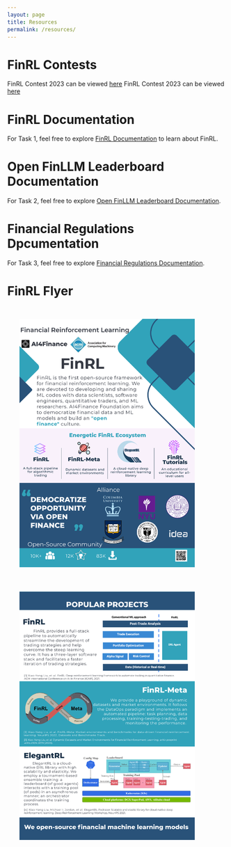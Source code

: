 ```yaml
---
layout: page
title: Resources
permalink: /resources/
---
```

# FinRL Contests
FinRL Contest 2023 can be viewed [here](https://open-finance-lab.github.io/finrl-contest.github.io/)
FinRL Contest 2023 can be viewed [here](https://open-finance-lab.github.io/finrl-contest-2024.github.io//)

# FinRL Documentation
For Task 1, feel free to explore [FinRL Documentation]() to learn about FinRL.

# Open FinLLM Leaderboard Documentation
For Task 2, feel free to explore [Open FinLLM Leaderboard Documentation](https://finllm-leaderboard.readthedocs.io/en/latest/).

# Financial Regulations Dpcumentation
For Task 3, feel free to explore [Financial Regulations Documentation](https://financial-regulations.readthedocs.io/en/latest/).


# FinRL Flyer
<div style="text-align: center; display: flex; width: 80%; justify-content: space-evenly; align-items: center; gap: 1em; padding: 2em">
  <img src="https://github.com/FinRL-Contest/ACM_ICAIF_2023/blob/main/web/app/assets/finrl_flyer/flyer1.png?raw=true" alt="FinRL Flyer 1">
</div>
<div style="text-align: center; display: flex; width: 80%; justify-content: space-evenly; align-items: center; gap: 1em; padding: 2em">
  <img src="https://github.com/FinRL-Contest/ACM_ICAIF_2023/blob/main/web/app/assets/finrl_flyer/flyer2.png?raw=true" alt="FinRL Flyer 1">
</div>
